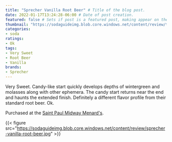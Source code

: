 ```yaml
---
title: "Sprecher Vanilla Root Beer" # Title of the blog post.
date: 2022-01-17T13:24:28-06:00 # Date of post creation.
featured: false # Sets if post is a featured post, making appear on the home page side bar.
thumbnail: "https://sodaguideimg.blob.core.windows.net/content/review/thumbs/sprecher-vanilla-root-beer.jpg" # Sets thumbnail image appearing inside card on homepage.
categories:
- soda
ratings:
- Ok
tags:
- Very Sweet
- Root Beer
- Vanilla
brands:
- Sprecher
---
```


Very Sweet. Candy-like start quickly develops depths of wintergreen and molasses along with other ephemera. The candy start returns near the end and haunts the extended finish. Definitely a different flavor profile from their standard root beer. Ok.

Purchased at the [Saint Paul Midway Menard's](https://www.menards.com/main/storeDetails.html?store=3181).

{{< figure src="https://sodaguideimg.blob.core.windows.net/content/review/sprecher-vanilla-root-beer.jpg" >}}